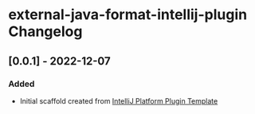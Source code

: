<!-- Keep a Changelog guide -> https://keepachangelog.com -->

# external-java-format-intellij-plugin Changelog

## [0.0.1] - 2022-12-07
### Added
- Initial scaffold created from [IntelliJ Platform Plugin Template](https://github.com/JetBrains/intellij-platform-plugin-template)
